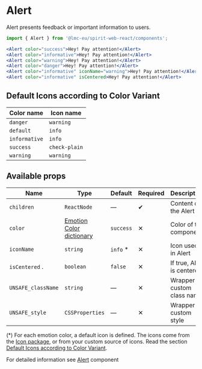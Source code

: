 # Alert

Alert presents feedback or important information to users.

```jsx
import { Alert } from '@lmc-eu/spirit-web-react/components';
```

```jsx
<Alert color="success">Hey! Pay attention!</Alert>
<Alert color="informative">Hey! Pay attention!</Alert>
<Alert color="warning">Hey! Pay attention!</Alert>
<Alert color="danger">Hey! Pay attention!</Alert>
<Alert color="informative" iconName="warning">Hey! Pay attention!</Alert>
<Alert color="informative" isCentered>Hey! Pay attention!</Alert>
```

## Default Icons according to Color Variant

| Color name    | Icon name     |
| ------------- | ------------- |
| `danger`      | `warning`     |
| `default`     | `info`        |
| `informative` | `info`        |
| `success`     | `check-plain` |
| `warning`     | `warning`     |

## Available props

| Name               | Type                                         | Default   | Required | Description                |
| ------------------ | -------------------------------------------- | --------- | -------- | -------------------------- |
| `children`         | `ReactNode`                                  | —         | ✔        | Content of the Alert       |
| `color`            | [Emotion Color dictionary][dictionary-color] | `success` | ✕        | Color of the component     |
| `iconName`         | `string`                                     | `info` \* | ✕        | Icon used in Alert         |
| `isCentered` .     | `boolean`                                    | `false`   | ✕        | If true, Alert is centered |
| `UNSAFE_className` | `string`                                     | —         | ✕        | Wrapper custom class name  |
| `UNSAFE_style`     | `CSSProperties`                              | —         | ✕        | Wrapper custom style       |

(\*) For each emotion color, a default icon is defined.
The icons come from the [Icon package], or from your custom source of icons.
Read the section [Default Icons according to Color Variant](#default-icons-according-to-color-variant).

For detailed information see [Alert] component

[alert]: https://github.com/lmc-eu/spirit-design-system/blob/main/packages/web/src/scss/components/Alert/README.md
[dictionary-color]: https://github.com/lmc-eu/spirit-design-system/tree/main/docs/DICTIONARIES.md#color
[icon package]: https://github.com/lmc-eu/spirit-design-system/tree/main/packages/icons
